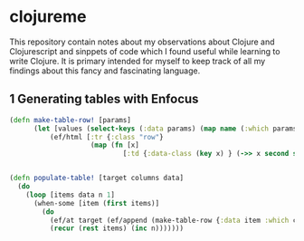 # clojureme

This repository contain notes about my observations about Clojure and Clojurescript and sinppets of code which I found useful while learning to write Clojure. It is primary intended for myself to keep track of all my findings about this fancy and fascinating language.

## 1 Generating tables with Enfocus

```clojure
(defn make-table-row! [params]
      (let [values (select-keys (:data params) (map name (:which params)))]
          (ef/html [:tr {:class "row"}
                    (map (fn [x]
                            [:td {:data-class (key x) } (->> x second str)]) values)])))


(defn populate-table! [target columns data]
  (do
    (loop [items data n 1]
      (when-some [item (first items)]
        (do
          (ef/at target (ef/append (make-table-row {:data item :which columns})))
          (recur (rest items) (inc n)))))))
``` 

